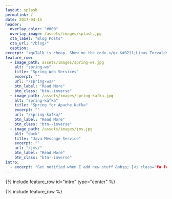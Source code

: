 ```yaml
---
layout: splash
permalink: /
date: 2017-04-15
header:
  overlay_color: "#000"
  overlay_image: /assets/images/splash.jpg
  cta_label: "Blog Posts"
  cta_url: "/blog/"
  caption:
excerpt: "<q>Talk is cheap. Show me the code.</q> &#8211;Linus Torvalds"
feature_row:
  - image_path: assets/images/spring-ws.jpg
    alt: "spring-ws"
    title: "Spring Web Services"
    excerpt: ""
    url: "/spring-ws/"
    btn_label: "Read More"
    btn_class: "btn--inverse"
  - image_path: /assets/images/spring-kafka.jpg
    alt: "spring-kafka"
    title: "Spring for Apache Kafka"
    excerpt: ""
    url: "/spring-kafka/"
    btn_label: "Read More"
    btn_class: "btn--inverse"
  - image_path: /assets/images/jms.jpg
    alt: "duck"
    title: "Java Message Service"
    excerpt: ""
    url: "/jms/"
    btn_label: "Read More"
    btn_class: "btn--inverse"
intro:
  - excerpt: "Get notified when I add new stuff &nbsp; [<i class="fa fa-twitter"></i> @CodeNotFoundcom](https://twitter.com/CodeNotFoundcom){: .btn .btn--twitter}"
---
```


{% include feature_row id="intro" type="center" %}

{% include feature_row %}